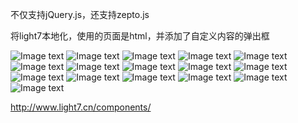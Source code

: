 不仅支持jQuery.js，还支持zepto.js

将light7本地化，使用的页面是html，并添加了自定义内容的弹出框

![Image text](https://raw.githubusercontent.com/hongmaju/light7Local/master/img/productShow/13.png)
![Image text](https://raw.githubusercontent.com/hongmaju/light7Local/master/img/productShow/12.png)
![Image text](https://raw.githubusercontent.com/hongmaju/light7Local/master/img/productShow/11.png)
![Image text](https://raw.githubusercontent.com/hongmaju/light7Local/master/img/productShow/10.png)
![Image text](https://raw.githubusercontent.com/hongmaju/light7Local/master/img/productShow/9.jpg)
![Image text](https://raw.githubusercontent.com/hongmaju/light7Local/master/img/productShow/7.png)
![Image text](https://raw.githubusercontent.com/hongmaju/light7Local/master/img/productShow/8.png)
![Image text](https://raw.githubusercontent.com/hongmaju/light7Local/master/img/productShow/5.png)
![Image text](https://raw.githubusercontent.com/hongmaju/light7Local/master/img/productShow/6.png)
![Image text](https://raw.githubusercontent.com/hongmaju/light7Local/master/img/productShow/1.jpg)
![Image text](https://raw.githubusercontent.com/hongmaju/light7Local/master/img/productShow/2.png)
![Image text](https://raw.githubusercontent.com/hongmaju/light7Local/master/img/productShow/3.png)
![Image text](https://raw.githubusercontent.com/hongmaju/light7Local/master/img/productShow/4.png)
![Image text](https://raw.githubusercontent.com/hongmaju/light7Local/master/img/productShow/20170518152848.png)
![Image text](https://raw.githubusercontent.com/hongmaju/light7Local/master/img/productShow/20170518153645.png)
![Image text](https://raw.githubusercontent.com/hongmaju/light7Local/master/img/productShow/20170518153745.png)

http://www.light7.cn/components/
